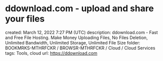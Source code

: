 # ddownload.com - upload and share your files

created: March 12, 2022 7:27 PM (UTC)
description: ddownload.com - Fast and Free File Hosting. Make Money Uploading Files, No Files Deletion, Unlimited Bandwidth, Unlimited Storage, Unlimited File Size
folder: BOOKMRKS-MTHRFCKR / BROWSR-MTHRFCKR / Cloud / Cloud Services
tags: Tools, cloud
url: https://ddownload.com
